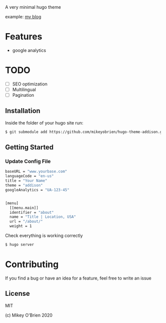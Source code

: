 A very minimal hugo theme

example: [my blog](https://www.mikeyobrien.com)

# Features

- google analytics

# TODO

- [ ] SEO optimization
- [ ] Multilingual
- [ ] Pagination

## Installation

Inside the folder of your hugo site run:

```sh
$ git submodule add https://github.com/mikeyobrien/hugo-theme-addison.git /themes/addison
```

## Getting Started

### Update Config File

```sh
baseURL = "www.yourbase.com"
languageCode = "en-us"
title = "Your Name"
theme = "addison"
googleAnalytics = "UA-123-45"


[menu]
  [[menu.main]]
  identifier = "about"
  name = "Title | Location, USA"
  url = "/about/"
  weight = 1
```

Check everything is working correctly

```sh
$ hugo server
```

# Contributing

If you find a bug or have an idea for a feature, feel free to write an issue

## License

MIT

(c) Mikey O'Brien 2020

